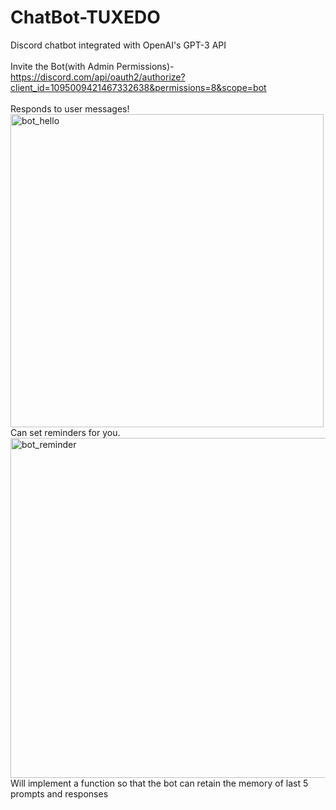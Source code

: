 # ChatBot-TUXEDO
Discord chatbot integrated with OpenAI's GPT-3 API 
<br><br>
Invite the Bot(with Admin Permissions)- https://discord.com/api/oauth2/authorize?client_id=1095009421467332638&permissions=8&scope=bot
<br><br>
Responds to user messages!
<br>
<img width="501" alt="bot_hello" src="https://user-images.githubusercontent.com/111623667/231478025-6b7e3f05-b947-4970-923d-e39c819b0ec3.png">
<br>
Can set reminders for you.
<br>
<img width="544" alt="bot_reminder" src="https://user-images.githubusercontent.com/111623667/231478488-c4381178-8bad-48d7-bad4-d9c39a79c2e2.png">
<br>
Will implement a function so that the bot can retain the memory of last 5 prompts and responses
